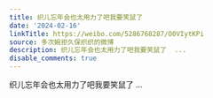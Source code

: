 ```yaml
---
title: 织儿忘年会也太用力了吧我要笑鼠了
date: '2024-02-16'
linkTitle: https://weibo.com/5286768287/O0VIytKPi
source: 多次婉拒久保织织的微博
description: 织儿忘年会也太用力了吧我要笑鼠了  ...
disable_comments: true
---
```

织儿忘年会也太用力了吧我要笑鼠了  ...